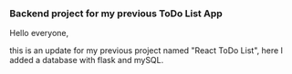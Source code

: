 ### Backend project for my previous ToDo List App

Hello everyone,

this is an update for my previous project named "React ToDo List", here I added a database with flask and mySQL.